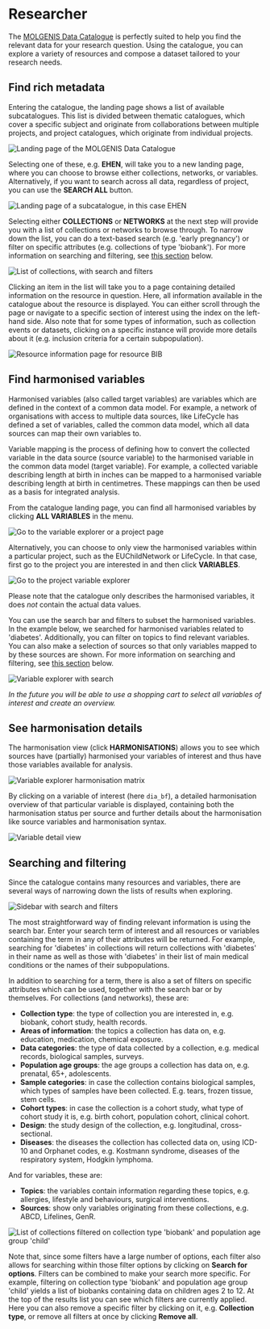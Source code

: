 # Researcher

The [MOLGENIS Data Catalogue](https://data-catalogue.molgeniscloud.org/) is perfectly suited
to help you find the relevant data for your research question.
Using the catalogue, you can explore a variety of resources and compose a dataset
tailored to your research needs.

## Find rich metadata

Entering the catalogue, the landing page shows a list of available subcatalogues.
This list is divided between thematic catalogues, which cover a specific subject
and originate from collaborations between multiple projects,
and project catalogues, which originate from individual projects.

![Landing page of the MOLGENIS Data Catalogue](../img/cat_homepage.png)

Selecting one of these, e.g. **EHEN**, will take you to a new landing page, where you can choose
to browse either collections, networks, or variables.
Alternatively, if you want to search across all data, regardless of project, you can use the **SEARCH ALL** button.

![Landing page of a subcatalogue, in this case EHEN](../img/cat_catalogue-landing-page.png)

Selecting either **COLLECTIONS** or **NETWORKS** at the next step will provide you with a list of
collections or networks to browse through. To narrow down the list, you can do a text-based search (e.g. 'early pregnancy')
or filter on specific attributes (e.g. collections of type 'biobank').
For more information on searching and filtering, see [this section](#searching-and-filtering) below.

![List of collections, with search and filters](../img/cat_collections-list.png)

Clicking an item in the list will take you to a page containing detailed information on the resource in question.
Here, all information available in the catalogue about the resource is displayed.
You can either scroll through the page or navigate to a specific section of interest using the
index on the left-hand side. Also note that for some types of information, such as collection events or datasets,
clicking on a specific instance will provide more details about it (e.g. inclusion criteria for a certain subpopulation).

![Resource information page for resource BIB](../img/cat_resource-information-page.png)

## Find harmonised variables

Harmonised variables (also called target variables) are variables
which are defined in the context of a common data model. For example, a network of organisations with access
to multiple data sources, like LifeCycle has defined a set of variables, called the common data model,
which all data sources can map their own variables to.

Variable mapping is the process of defining how to convert the collected variable in the data source (source variable)
to the harmonised variable in the common data model (target variable).
For example, a collected variable describing length at birth in inches can be mapped to a harmonised variable
describing length at birth in centimetres. These mappings can then be used as a basis for integrated analysis.

From the catalogue landing page, you can find all harmonised variables
by clicking **ALL VARIABLES** in the menu.

![Go to the variable explorer or a project page](../img/cat_homepage-variables.png)

Alternatively, you can choose to only view the harmonised variables within a particular project,
such as the EUChildNetwork or LifeCycle. In that case, first go to the project you are interested in
and then click **VARIABLES**.

![Go to the project variable explorer](../img/cat_project-variables.png)

Please note that the catalogue only describes the harmonised variables,
it does *not* contain the actual data values.

You can use the search bar and filters to subset the harmonised variables.
In the example below, we searched for harmonised variables related to 'diabetes'.
Additionally, you can filter on topics to find relevant variables.
You can also make a selection of sources so that only variables
mapped to by these sources are shown.
For more information on searching and filtering, see [this section](#searching-and-filtering) below.

![Variable explorer with search](../img/cat_variables-search-bar.png)

*In the future you will be able to use a shopping cart to select all variables of interest and create an overview.*

## See harmonisation details

The harmonisation view (click **HARMONISATIONS**) allows you to see
which sources have (partially) harmonised your variables of interest and
thus have those variables available for analysis.

![Variable explorer harmonisation matrix](../img/cat_harmonisation-specifications.png)

By clicking on a variable of interest (here `dia_bf`), a detailed harmonisation overview
of that particular variable is displayed, containing both the harmonisation status per source and
further details about the harmonisation like source variables and harmonisation syntax.

![Variable detail view](../img/cat_detailed-harmonised-variable-view.png)

## Searching and filtering

Since the catalogue contains many resources and variables, there are several ways of narrowing down the lists of results
when exploring.

![Sidebar with search and filters](../img/cat_search-and-filters.png)

The most straightforward way of finding relevant information is using the search bar. Enter your search term of interest
and all resources or variables containing the term in any of their attributes will be returned.
For example, searching for 'diabetes' in collections will return collections with 'diabetes' in their name
as well as those with 'diabetes' in their list of main medical conditions or the names of their subpopulations.

In addition to searching for a term, there is also a set of filters on specific attributes which can be used,
together with the search bar or by themselves. For collections (and networks), these are:

- **Collection type**: the type of collection you are interested in, e.g. biobank, cohort study, health records.
- **Areas of information**: the topics a collection has data on, e.g. education, medication, chemical exposure.
- **Data categories**: the type of data collected by a collection, e.g. medical records, biological samples, surveys.
- **Population age groups**: the age groups a collection has data on, e.g. prenatal, 65+, adolescents.
- **Sample categories**: in case the collection contains biological samples, which types of samples have been collected.
E.g. tears, frozen tissue, stem cells.
- **Cohort types**: in case the collection is a cohort study, what type of cohort study it is,
e.g. birth cohort, population cohort, clinical cohort.
- **Design**: the study design of the collection, e.g. longitudinal, cross-sectional.
- **Diseases**: the diseases the collection has collected data on, using ICD-10 and Orphanet codes,
e.g. Kostmann syndrome, diseases of the respiratory system, Hodgkin lymphoma.

And for variables, these are:

- **Topics**: the variables contain information regarding these topics,
e.g. allergies, lifestyle and behaviours, surgical interventions.
- **Sources**: show only variables originating from these collections, e.g. ABCD, Lifelines, GenR.

![List of collections filtered on collection type 'biobank' and population age group 'child'](../img/cat_filters-collections.png)

Note that, since some filters have a large number of options, each filter also allows for searching
within those filter options by clicking on **Search for options**. Filters can be combined
to make your search more specific. For example, filtering on collection type 'biobank' and population age group 'child'
yields a list of biobanks containing data on children ages 2 to 12.
At the top of the results list you can see which filters are currently applied.
Here you can also remove a specific filter by clicking on it, e.g. **Collection type**,
or remove all filters at once by clicking **Remove all**.
